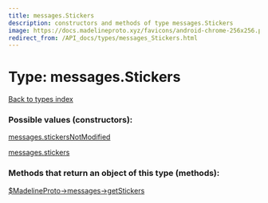 ```yaml
---
title: messages.Stickers
description: constructors and methods of type messages.Stickers
image: https://docs.madelineproto.xyz/favicons/android-chrome-256x256.png
redirect_from: /API_docs/types/messages_Stickers.html
---
```

# Type: messages.Stickers  
[Back to types index](index.md)



### Possible values (constructors):

[messages.stickersNotModified](../constructors/messages.stickersNotModified.md)  

[messages.stickers](../constructors/messages.stickers.md)  



### Methods that return an object of this type (methods):

[$MadelineProto->messages->getStickers](../methods/messages.getStickers.md)  



